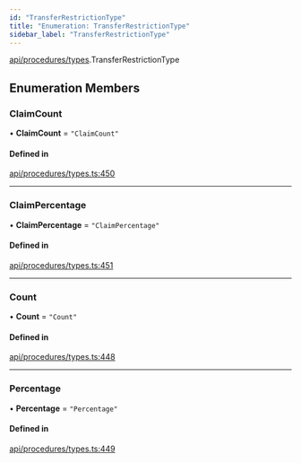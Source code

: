 ```yaml
---
id: "TransferRestrictionType"
title: "Enumeration: TransferRestrictionType"
sidebar_label: "TransferRestrictionType"
---
```


[api/procedures/types](../../../../../modules/API/Procedures/Types/Types.md).TransferRestrictionType

## Enumeration Members

### ClaimCount

• **ClaimCount** = ``"ClaimCount"``

#### Defined in

[api/procedures/types.ts:450](https://github.com/PolymeshAssociation/polymesh-sdk/blob/fedc4714f/src/api/procedures/types.ts#L450)

___

### ClaimPercentage

• **ClaimPercentage** = ``"ClaimPercentage"``

#### Defined in

[api/procedures/types.ts:451](https://github.com/PolymeshAssociation/polymesh-sdk/blob/fedc4714f/src/api/procedures/types.ts#L451)

___

### Count

• **Count** = ``"Count"``

#### Defined in

[api/procedures/types.ts:448](https://github.com/PolymeshAssociation/polymesh-sdk/blob/fedc4714f/src/api/procedures/types.ts#L448)

___

### Percentage

• **Percentage** = ``"Percentage"``

#### Defined in

[api/procedures/types.ts:449](https://github.com/PolymeshAssociation/polymesh-sdk/blob/fedc4714f/src/api/procedures/types.ts#L449)
